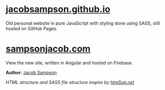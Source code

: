 # <a href="https://jacobsampson.github.io">jacobsampson.github.io</a>

Old personal website in pure JavaScript with styling done using SASS, still hosted on GitHub Pages.

# <a href="https://sampsonjacob.com">sampsonjacob.com</a>

View the new site, written in Angular and hosted on Firebase.

**Author**: [Jacob Sampson](https://linkedin.com/in/jacob-i-sampson)

*HTML structure and SASS file structure inspire by [htm5up.net](https://html5up.net)*
